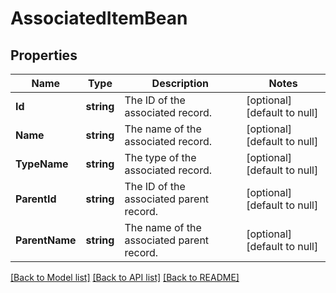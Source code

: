# AssociatedItemBean

## Properties
Name | Type | Description | Notes
------------ | ------------- | ------------- | -------------
**Id** | **string** | The ID of the associated record. | [optional] [default to null]
**Name** | **string** | The name of the associated record. | [optional] [default to null]
**TypeName** | **string** | The type of the associated record. | [optional] [default to null]
**ParentId** | **string** | The ID of the associated parent record. | [optional] [default to null]
**ParentName** | **string** | The name of the associated parent record. | [optional] [default to null]

[[Back to Model list]](../README.md#documentation-for-models) [[Back to API list]](../README.md#documentation-for-api-endpoints) [[Back to README]](../README.md)

